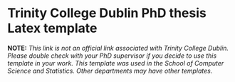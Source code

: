 # Trinity College Dublin PhD thesis Latex template

**NOTE:** _This link is not an official link associated with Trinity College Dublin. Please double check with your PhD supervisor if you decide to use this template in your work. This template was used in the School of Computer Science and Statistics. Other departments may have other templates._ 
